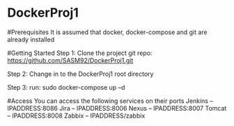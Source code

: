 # DockerProj1

#Prerequisites
It is assumed that docker, docker-compose and git are already installed

#Getting Started
Step 1: Clone the project git repo: https://github.com/SASM92/DockerProj1.git

Step 2: Change in to the DockerProj1 root directory

Step 3: run: sudo docker-compose up –d

#Access
You can access the following services on their ports
Jenkins – IPADDRESS:8086
Jira – IPADDRESS:8006
Nexus – IPADDRESS:8007
Tomcat – IPADDRESS:8008
Zabbix – IPADDRESS/zabbix
